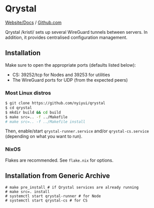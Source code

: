 # Qrystal

[Website/Docs](https://nyiyui.ca/qrystal) /
[Github.com](https://github.com/nyiyui/qrystal)

Qrystal /kristl/ sets up several WireGuard tunnels between servers.
In addition, it provides centralised configuration management.

## Installation

Make sure to open the appropriate ports (defaults listed below):
- CS: 39252/tcp for Nodes and 39253 for utilities
- The WireGuard ports for UDP (from the expected peers)

### Most Linux distros

```sh
$ git clone https://github.com/nyiyui/qrystal
$ cd qrystal
$ mkdir build && cd build
$ make src=.. -f ../Makefile
# make src=.. -f ../Makefile install
```

Then, enable/start `qrystal-runner.service` and/or `qrystal-cs.service`
(depending on what you want to run).

### NixOS

Flakes are recommended. See `flake.nix` for options.

## Installation from Generic Archive

```
# make pre_install # if Qrystal services are already running
# make src=. install
# systemctl start qrystal-runner # for Node
# systemctl start qrystal-cs # for CS
```
